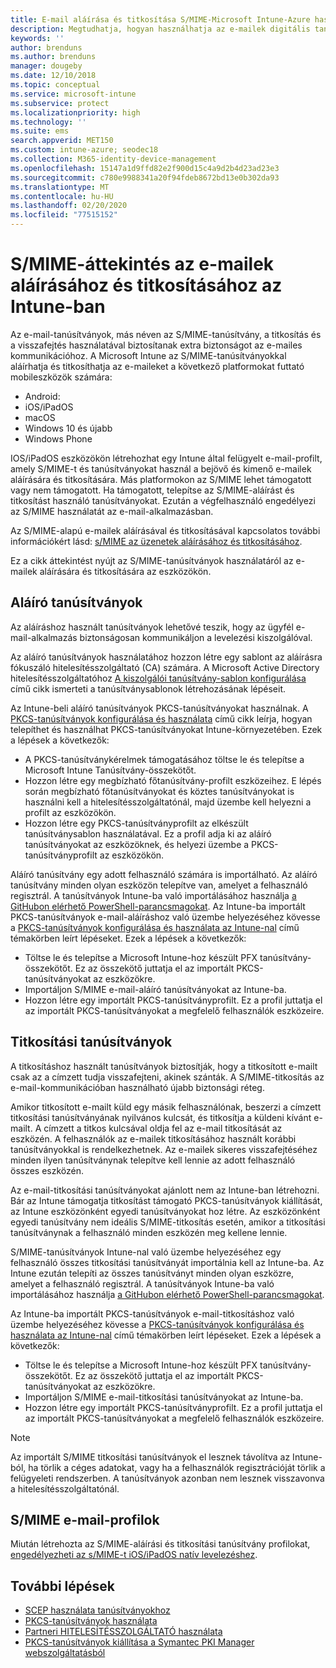 ```yaml
---
title: E-mail aláírása és titkosítása S/MIME-Microsoft Intune-Azure használatával | Microsoft Docs
description: Megtudhatja, hogyan használhatja az e-mailek digitális tanúsítványait Microsoft Intune az e-mailek eszközökön való aláírására és titkosítására. Ezeket a tanúsítványokat nevezzük S/MIME-nek, és az eszköz konfigurációs profiljaival vannak konfigurálva. Az aláírási és titkosítási tanúsítványok PKCS vagy privát tanúsítványokat használnak, és a tanúsítványokat egy összekötő használatával importálják.
keywords: ''
author: brenduns
ms.author: brenduns
manager: dougeby
ms.date: 12/10/2018
ms.topic: conceptual
ms.service: microsoft-intune
ms.subservice: protect
ms.localizationpriority: high
ms.technology: ''
ms.suite: ems
search.appverid: MET150
ms.custom: intune-azure; seodec18
ms.collection: M365-identity-device-management
ms.openlocfilehash: 15147a1d9ffd82e2f900d15c4a9d2b4d23ad23e3
ms.sourcegitcommit: c780e9988341a20f94fdeb8672bd13e0b302da93
ms.translationtype: MT
ms.contentlocale: hu-HU
ms.lasthandoff: 02/20/2020
ms.locfileid: "77515152"
---
```

# <a name="smime-overview-to-sign-and-encrypt-email-in-intune"></a>S/MIME-áttekintés az e-mailek aláírásához és titkosításához az Intune-ban

Az e-mail-tanúsítványok, más néven az S/MIME-tanúsítvány, a titkosítás és a visszafejtés használatával biztosítanak extra biztonságot az e-mailes kommunikációhoz. A Microsoft Intune az S/MIME-tanúsítványokkal aláírhatja és titkosíthatja az e-maileket a következő platformokat futtató mobileszközök számára:

- Android:
- iOS/iPadOS
- macOS
- Windows 10 és újabb
- Windows Phone

IOS/iPadOS eszközökön létrehozhat egy Intune által felügyelt e-mail-profilt, amely S/MIME-t és tanúsítványokat használ a bejövő és kimenő e-mailek aláírására és titkosítására. Más platformokon az S/MIME lehet támogatott vagy nem támogatott. Ha támogatott, telepítse az S/MIME-aláírást és titkosítást használó tanúsítványokat. Ezután a végfelhasználó engedélyezi az S/MIME használatát az e-mail-alkalmazásban.

Az S/MIME-alapú e-mailek aláírásával és titkosításával kapcsolatos további információkért lásd: [s/MIME az üzenetek aláírásához és titkosításához](https://docs.microsoft.com/Exchange/policy-and-compliance/smime).

Ez a cikk áttekintést nyújt az S/MIME-tanúsítványok használatáról az e-mailek aláírására és titkosítására az eszközökön.

## <a name="signing-certificates"></a>Aláíró tanúsítványok

Az aláíráshoz használt tanúsítványok lehetővé teszik, hogy az ügyfél e-mail-alkalmazás biztonságosan kommunikáljon a levelezési kiszolgálóval.

Az aláíró tanúsítványok használatához hozzon létre egy sablont az aláírásra fókuszáló hitelesítésszolgáltató (CA) számára. A Microsoft Active Directory hitelesítésszolgáltatóhoz [A kiszolgálói tanúsítvány-sablon konfigurálása](https://docs.microsoft.com/windows-server/networking/core-network-guide/cncg/server-certs/configure-the-server-certificate-template) című cikk ismerteti a tanúsítványsablonok létrehozásának lépéseit.

Az Intune-beli aláíró tanúsítványok PKCS-tanúsítványokat használnak. A [PKCS-tanúsítványok konfigurálása és használata](certficates-pfx-configure.md) című cikk leírja, hogyan telepíthet és használhat PKCS-tanúsítványokat Intune-környezetében. Ezek a lépések a következők:

- A PKCS-tanúsítványkérelmek támogatásához töltse le és telepítse a Microsoft Intune Tanúsítvány-összekötőt.
- Hozzon létre egy megbízható főtanúsítvány-profilt eszközeihez. E lépés során megbízható főtanúsítványokat és köztes tanúsítványokat is használni kell a hitelesítésszolgáltatónál, majd üzembe kell helyezni a profilt az eszközökön.
- Hozzon létre egy PKCS-tanúsítványprofilt az elkészült tanúsítványsablon használatával. Ez a profil adja ki az aláíró tanúsítványokat az eszközöknek, és helyezi üzembe a PKCS-tanúsítványprofilt az eszközökön.

Aláíró tanúsítvány egy adott felhasználó számára is importálható. Az aláíró tanúsítvány minden olyan eszközön telepítve van, amelyet a felhasználó regisztrál. A tanúsítványok Intune-ba való importálásához használja [a GitHubon elérhető PowerShell-parancsmagokat](https://github.com/Microsoft/Intune-Resource-Access). Az Intune-ba importált PKCS-tanúsítványok e-mail-aláíráshoz való üzembe helyezéséhez kövesse a [PKCS-tanúsítványok konfigurálása és használata az Intune-nal](certficates-pfx-configure.md) című témakörben leírt lépéseket. Ezek a lépések a következők:

- Töltse le és telepítse a Microsoft Intune-hoz készült PFX tanúsítvány-összekötőt. Ez az összekötő juttatja el az importált PKCS-tanúsítványokat az eszközökre.
- Importáljon S/MIME e-mail-aláíró tanúsítványokat az Intune-ba.
- Hozzon létre egy importált PKCS-tanúsítványprofilt. Ez a profil juttatja el az importált PKCS-tanúsítványokat a megfelelő felhasználók eszközeire.

## <a name="encryption-certificates"></a>Titkosítási tanúsítványok

A titkosításhoz használt tanúsítványok biztosítják, hogy a titkosított e-mailt csak az a címzett tudja visszafejteni, akinek szánták. A S/MIME-titkosítás az e-mail-kommunikációban használható újabb biztonsági réteg.

Amikor titkosított e-mailt küld egy másik felhasználónak, beszerzi a címzett titkosítási tanúsítványának nyilvános kulcsát, és titkosítja a küldeni kívánt e-mailt. A címzett a titkos kulcsával oldja fel az e-mail titkosítását az eszközén. A felhasználók az e-mailek titkosításához használt korábbi tanúsítványokkal is rendelkezhetnek. Az e-mailek sikeres visszafejtéséhez minden ilyen tanúsítványnak telepítve kell lennie az adott felhasználó összes eszközén.

Az e-mail-titkosítási tanúsítványokat ajánlott nem az Intune-ban létrehozni. Bár az Intune támogatja titkosítást támogató PKCS-tanúsítványok kiállítását, az Intune eszközönként egyedi tanúsítványokat hoz létre. Az eszközönként egyedi tanúsítvány nem ideális S/MIME-titkosítás esetén, amikor a titkosítási tanúsítványnak a felhasználó minden eszközén meg kellene lennie.

S/MIME-tanúsítványok Intune-nal való üzembe helyezéséhez egy felhasználó összes titkosítási tanúsítványát importálnia kell az Intune-ba. Az Intune ezután telepíti az összes tanúsítványt minden olyan eszközre, amelyet a felhasználó regisztrál. A tanúsítványok Intune-ba való importálásához használja [a GitHubon elérhető PowerShell-parancsmagokat](https://github.com/Microsoft/Intune-Resource-Access).

Az Intune-ba importált PKCS-tanúsítványok e-mail-titkosításhoz való üzembe helyezéséhez kövesse a [PKCS-tanúsítványok konfigurálása és használata az Intune-nal](certficates-pfx-configure.md) című témakörben leírt lépéseket. Ezek a lépések a következők:

- Töltse le és telepítse a Microsoft Intune-hoz készült PFX tanúsítvány-összekötőt. Ez az összekötő juttatja el az importált PKCS-tanúsítványokat az eszközökre.
- Importáljon S/MIME e-mail-titkosítási tanúsítványokat az Intune-ba.
- Hozzon létre egy importált PKCS-tanúsítványprofilt. Ez a profil juttatja el az importált PKCS-tanúsítványokat a megfelelő felhasználók eszközeire.

 > [!NOTE]
 > Az importált S/MIME titkosítási tanúsítványok el lesznek távolítva az Intune-ból, ha törlik a céges adatokat, vagy ha a felhasználók regisztrációját törlik a felügyeleti rendszerben. A tanúsítványok azonban nem lesznek visszavonva a hitelesítésszolgáltatónál.

## <a name="smime-email-profiles"></a>S/MIME e-mail-profilok

Miután létrehozta az S/MIME-aláírási és titkosítási tanúsítvány profilokat, [engedélyezheti az s/MIME-t iOS/iPadOS natív levelezéshez](../configuration/email-settings-ios.md).

## <a name="next-steps"></a>További lépések

- [SCEP használata tanúsítványokhoz](certificates-scep-configure.md)
- [PKCS-tanúsítványok használata](certficates-pfx-configure.md)
- [Partneri HITELESÍTÉSSZOLGÁLTATÓ használata](certificate-authority-add-scep-overview.md)
- [PKCS-tanúsítványok kiállítása a Symantec PKI Manager webszolgáltatásból](certificates-digicert-configure.md)
